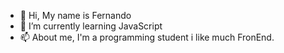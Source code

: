 - 👋 Hi, My name is Fernando
- 🌱 I’m currently learning JavaScript 
- 📫 About me, I'm a programming student i like much FronEnd.
